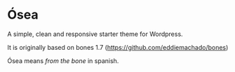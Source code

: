 Ósea
====

A simple, clean and responsive starter theme for Wordpress.

It is originally based on bones 1.7 (https://github.com/eddiemachado/bones) 

Ósea means _from the bone_ in spanish.

